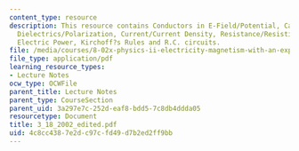 ```yaml
---
content_type: resource
description: This resource contains Conductors in E-Field/Potential, Capacitance/Capacitors,
  Dielectrics/Polarization, Current/Current Density, Resistance/Resistivity, D.C.  circuits,
  Electric Power, Kirchoff?s Rules and R.C. circuits.
file: /media/courses/8-02x-physics-ii-electricity-magnetism-with-an-experimental-focus-spring-2005/4c8cc4387e2dc97cfd49d7b2ed2ff9bb_3_18_2002_edited.pdf
file_type: application/pdf
learning_resource_types:
- Lecture Notes
ocw_type: OCWFile
parent_title: Lecture Notes
parent_type: CourseSection
parent_uid: 3a297e7c-252d-eaf8-bdd5-7c8db4ddda05
resourcetype: Document
title: 3_18_2002_edited.pdf
uid: 4c8cc438-7e2d-c97c-fd49-d7b2ed2ff9bb
---
```

